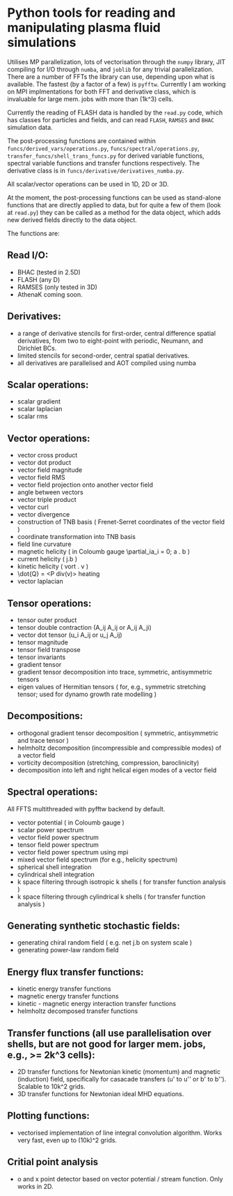# Python tools for reading and manipulating plasma fluid simulations

Utilises MP parallelization, lots of vectorisation through the `numpy` library, JIT compiling for I/O through `numba`, and `joblib` for any trivial parallelization. There are a number of FFTs the library can use, depending upon what is available. The fastest (by a factor of a few) is `pyfftw`. Currently I am working on MPI implmentations for both FFT and derivative class, which is invaluable for large mem. jobs with more than (1k^3) cells.

Currently the reading of FLASH data is handled by the `read.py` code, which has classes for particles and fields, and can read `FLASH`, `RAMSES` and `BHAC` simulation data. 

The post-processing functions are contained within `funcs/derived_vars/operations.py`, `funcs/spectral/operations.py`, `transfer_funcs/shell_trans_funcs.py` for derived variable functions, spectral variable functions and transfer functions respectively. The derivative class is in `funcs/derivative/derivatives_numba.py`.

All scalar/vector operations can be used in 1D, 2D or 3D. 

At the moment, the post-processing functions can be used as stand-alone functions that are directly applied to data, but for quite a few of them (look at `read.py`) they can be called as a method for the data object, which adds new derived fields directly to the data object. 

The functions are:

## Read I/O:
* BHAC (tested in 2.5D)
* FLASH (any D)
* RAMSES (only tested in 3D)
* AthenaK coming soon.

## Derivatives:
* a range of derivative stencils for first-order, central difference spatial derivatives, from two to eight-point with periodic, Neumann, and Dirichlet BCs.
* limited stencils for second-order, central spatial derivatives.
* all derivatives are parallelised and AOT compiled using numba

## Scalar operations:
* scalar gradient
* scalar laplacian
* scalar rms

## Vector operations:
* vector cross product
* vector dot product
* vector field magnitude
* vector field RMS
* vector field projection onto another vector field
* angle between vectors
* vector triple product
* vector curl
* vector divergence
* construction of TNB basis ( Frenet-Serret coordinates of the vector field ) 
* coordinate transformation into TNB basis
* field line curvature
* magnetic helicity ( in Coloumb gauge \partial_ia_i = 0; a . b )
* current helicity ( j.b )
* kinetic helicity ( vort . v )
* \dot{Q} = <P div(v)> heating
* vector laplacian

## Tensor operations:
* tensor outer product
* tensor double contraction (A_ij A_ij or A_ij A_ji)
* vector dot tensor (u_i A_ij or u_j A_ij)
* tensor magnitude
* tensor field transpose
* tensor invariants 
* gradient tensor
* gradient tensor decomposition into trace, symmetric, antisymmetric tensors
* eigen values of Hermitian tensors ( for, e.g., symmetric stretching tensor; used for dynamo growth rate modelling )

## Decompositions:
* orthogonal gradient tensor decomposition ( symmetric, antisymmetric and trace tensor )
* helmholtz decomposition (incompressible and compressible modes) of a vector field
* vorticity decomposition (stretching, compression, baroclinicity)
* decomposition into left and right helical eigen modes of a vector field

## Spectral operations:
All FFTS multithreaded with pyfftw backend by default.
* vector potential ( in Coloumb gauge )
* scalar power spectrum
* vector field power spectrum
* tensor field power spectrum
* vector field power spectrum using mpi
* mixed vector field spectrum (for e.g., helicity spectrum)
* spherical shell integration
* cylindrical shell integration
* k space filtering through isotropic k shells ( for transfer function analysis )
* k space filtering through cylindrical k shells ( for transfer function analysis )

## Generating synthetic stochastic fields:
* generating chiral random field ( e.g. net j.b on system scale )
* generating power-law random field

## Energy flux transfer functions:
* kinetic energy transfer functions
* magnetic energy transfer functions
* kinetic - magnetic energy interaction transfer functions
* helmholtz decomposed transfer functions

## Transfer functions (all use parallelisation over shells, but are not good for larger mem. jobs, e.g., >= 2k^3 cells):
* 2D transfer functions for Newtonian kinetic (momentum) and magnetic (induction) field, specifically for casacade transfers (u' to u'' or b' to b''). Scalable to 10k^2 grids.
* 3D transfer functions for Newtonian ideal MHD equations.

## Plotting functions:
* vectorised implementation of line integral convolution algorithm. Works very fast, even up to (10k)^2 grids.

## Critial point analysis
* o and x point detector based on vector potential / stream function. Only works in 2D. 
